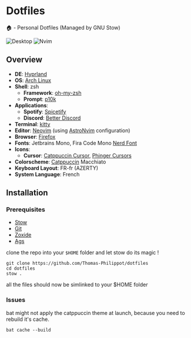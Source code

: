 # Dotfiles
🏠 - Personal Dotfiles (Managed by GNU Stow)

![Desktop](https://github.com/user-attachments/assets/d055bde0-8383-4aa5-ba1a-ca356c071b90)
![Nvim](https://github.com/user-attachments/assets/4d2f0fa7-fdd6-4818-9b88-329692e42f9d)

## Overview

- **DE**: [Hyprland](https://hyprland.com)
- **OS**: [Arch Linux](https://archlinux.org/)
- **Shell**: zsh
  - **Framework**: [oh-my-zsh](https://ohmyz.sh/)
  - **Prompt**: [p10k](https://github.com/romkatv/powerlevel10k)
- **Applications**:
  - **Spotify**: [Spicetify](https://spicetify.app/)
  - **Discord**: [Better Discord](https://betterdiscord.app/)
- **Terminal**: [kitty](https://github.com/kovidgoyal/kitty)
- **Editor**: [Neovim](https://github.com/neovim/neovim/) (using [AstroNvim](https://github.com/AstroNvim/AstroNvim) configuration)
- **Browser**: [Firefox](https://www.mozilla.org/firefox/)
- **Fonts**: Jetbrains Mono, Fira Code Mono [Nerd Font](https://www.nerdfonts.com/)
- **Icons**:
  - **Cursor**: [Catppuccin Cursor](https://github.com/catppuccin/cursors), [Phinger Cursors](https://github.com/phisch/phinger-cursors)
- **Colorscheme**: [Catppuccin](https://github.com/catppuccin/catppuccin) Macchiato
- **Keyboard Layout**: FR-fr (AZERTY)
- **System Language**: French

## Installation

### Prerequisites

- [Stow](https://www.gnu.org/software/stow/)
- [Git](https://git-scm.com)
- [Zoxide](https://github.com/ajeetdsouza/zoxide)
- [Ags](https://github.com/Aylur/ags)

clone the repo into your `$HOME` folder and let stow do its magic !

````
git clone https://github.com/Thomas-Philippot/dotfiles
cd dotfiles
stow .
``````

all the files should now be simlinked to your $HOME folder

### Issues

bat might not apply the catppuccin theme at launch, because you need to rebuild it's cache.

```
bat cache --build
```
